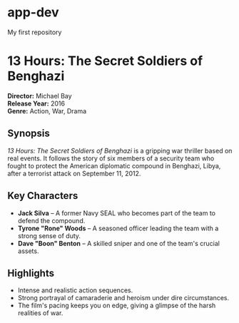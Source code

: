 # app-dev
My first repository

# 13 Hours: The Secret Soldiers of Benghazi

**Director:** Michael Bay  
**Release Year:** 2016  
**Genre:** Action, War, Drama  

## Synopsis
*13 Hours: The Secret Soldiers of Benghazi* is a gripping war thriller based on real events. It follows the story of six members of a security team who fought to protect the American diplomatic compound in Benghazi, Libya, after a terrorist attack on September 11, 2012.

## Key Characters
- **Jack Silva** – A former Navy SEAL who becomes part of the team to defend the compound.
- **Tyrone "Rone" Woods** – A seasoned officer leading the team with a strong sense of duty.
- **Dave "Boon" Benton** – A skilled sniper and one of the team's crucial assets.

## Highlights
- Intense and realistic action sequences.
- Strong portrayal of camaraderie and heroism under dire circumstances.
- The film's pacing keeps you on edge, giving a glimpse of the harsh realities of war.


